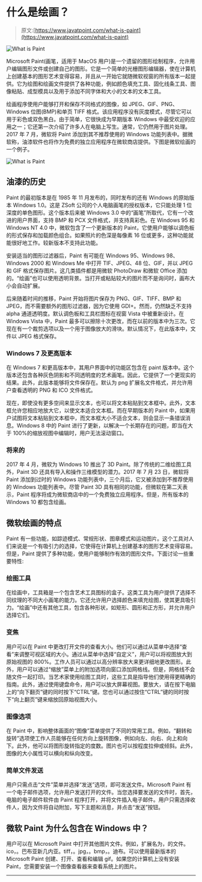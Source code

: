 # 什么是绘画？

> 原文:[https://www.javatpoint.com/what-is-paint](https://www.javatpoint.com/what-is-paint)

![What is Paint](../Images/ddc7b55a4f5fae0114a73ddc54067bf9.png)

Microsoft Paint(画笔，适用于 MacOS 用户)是一个遗留的图形绘制程序，允许用户编辑图形文件或创建自己的图形。它是一个简单的光栅图形编辑器，使在计算机上创建基本的图形艺术变得容易，并且从一开始它就随微软视窗的所有版本一起提供。它为绘图和绘画文件提供了各种功能，例如颜色填充工具、固化线条工具、图像粘贴、成型模具以及用于添加不同字体和大小的文本的文本工具。

绘画程序使用户能够打开和保存不同格式的图像，如 JPEG、GIF、PNG、Windows 位图(BMP)和单页 TIFF 格式。该应用程序没有灰度模式，尽管它可以用于彩色或双色黑白。由于简单，它很快成为早期版本 Windows 中最受欢迎的应用之一；它还第一次介绍了许多人在电脑上写生。通常，它仍然用于图片处理。2017 年 7 月，微软将 Paint 添加到其不推荐使用的 Windows 功能列表中。据微软称，油漆软件也将作为免费的独立应用程序在微软商店提供。下图是微软绘画的一个例子。

![What is Paint](../Images/84a35870f67e19b41f4444a622884e58.png)

## 油漆的历史

Paint 的最初版本是在 1985 年 11 月发布的，同时发布的还有 Windows 的原始版本 Windows 1.0。这是 ZSoft 公司的个人电脑画笔的授权版本，它只能处理 1 位深度的单色图形。这个版本后来被 Windows 3.0 中的“画笔”所取代，它有一个改进的用户界面，支持 BMP 和 PCX 文件格式，并支持真彩色。在 Windows 95 和 Windows NT 4.0 中，微软包含了一个更新版本的 Paint，它使用户能够以调色板的形式保存和加载颜色组合。如果照片的色深是每像素 16 位或更多，这种功能就能很好地工作。较新版本不支持此功能。

安装适当的图形过滤器后，Paint 有可能在 Windows 95、Windows 98、Windows 2000 和 Windows Me 中打开 TIF、JPEG、48 位、GIF，并以 JPEG 和 GIF 格式保存图片。这几类插件都是用微软 PhotoDraw 和微软 Office 添加的。“绘画”也可以使用透明背景。当打开或粘贴较大的图片而不是询问时，画布大小会自动扩展。

后来随着时间的推移，Paint 开始将图片保存为 PNG、GIF、TIFF、BMP 和 JPEG，而不需要额外的图形过滤器，因为它使用 GDI+。然而，仍然缺乏不支持 alpha 通道透明度。默认调色板和工具栏图标在视窗 Vista 中被重新设计。在 Windows Vista 中，Paint 最多可以擦除十次更改，而在以前的版本中为三次。它现在有一个裁剪选项以及一个用于图像放大的滑块。默认情况下，在此版本中，文件以 JPEG 格式保存。

### Windows 7 及更高版本

在 Windows 7 和更高版本中，其用户界面中的功能区包含在 paint 版本中。这个版本还包含各种灰色阴影和不同透明度的艺术画笔。因此，它提供了一个更现实的结果。此外，此版本能够将文件保存在。默认为 png 扩展名文件格式，并允许用户查看透明的 PNG 和 ICO 文件格式。

现在，即使没有更多空间来显示文本，也可以将文本粘贴到文本框中。此外，文本框允许您相应地放大它，以使文本适合文本框。而在早期版本的 Paint 中，如果用户试图将文本粘贴到文本框中，而文本框大小不适合文本，则会显示一条错误消息。Windows 8 中的 Paint 进行了更新，以解决一个长期存在的问题，即当在大于 100%的缩放视图中编辑时，用户无法滚动窗口。

### 将来的

2017 年 4 月，微软为 Windows 10 推出了 3D Paint。除了传统的二维绘图工具外，Paint 3D 还具有导入和操作三维模型的潜力。2017 年 7 月 23 日，微软将 Paint 添加到过时的 Windows 功能列表中，三个月后，它又被添加到不推荐使用的 Windows 功能列表中。尽管 Paint 3D 具有相同的功能，但微软在第二天表示，Paint 程序将成为微软商店中的一个免费独立应用程序。但是，所有版本的 Windows 10 都包含绘画。

## 微软绘画的特点

Paint 有一些功能，如踪迹模式、常规形状、图章模式和运动图片。这个工具对人们来说是一个有吸引力的选择，它使得在计算机上创建基本的图形艺术变得容易。但是，Paint 提供了多种功能，使用户能够制作有效的图形文件。下面讨论一些重要特性:

### 绘图工具

在绘画中，工具箱是一个包含艺术工具图标的盒子。这类工具为用户提供了选择不同纹理的不同大小画笔的能力。它还允许用户选择颜色来填充绘图，使其更具吸引力。“绘画”中还有其他工具，包含各种形状，如矩形、圆形和正方形，并允许用户选择它们。

### 变焦

用户可以在 Paint 中更改打开文件的查看大小。他们可以通过从菜单中选择“查看”来调整可视区域的大小。通过从菜单中选择“自定义”，用户可以将视图放大到原始视图的 800%。工作人员可以通过以高分辨率放大来更详细地更改图形。此外，用户可以通过“缩放”菜单上的附加选项向窗口添加网格线。但是，网格线不会随文件一起打印。当艺术家使用绘图工具时，这些工具是指导他们使用得更精确的指南。此外，通过使用键盘命令，用户可以放大屏幕视图。要放大，请在按下电脑上的“向下翻页”键的同时按下“CTRL”键。您也可以通过按住“CTRL”键的同时按下“向上翻页”键来缩放回原始视图大小。

### 图像选项

在 Paint 中，影响整体画面的“图像”菜单提供了不同的常用工具。例如，“翻转和旋转”选项使工作人员能够在任何方向上旋转图像，例如向左、向右、向上和向下。此外，他可以将图形旋转指定的度数。图片也可以按程度拉伸或倾斜。此外，图像的大小属性可以横向和纵向改变。

### 简单文件发送

用户只需点击“文件”菜单并选择“发送”选项，即可发送文件。Microsoft Paint 有一个电子邮件选项，允许用户发送打开的文件。当您选择要发送的文件时，首先，电脑的电子邮件软件由 Paint 程序打开，并将文件插入电子邮件。用户只需选择收件人，因为文件将自动附加，写下主题和消息，并点击“发送”按钮。

## 微软 Paint 为什么包含在 Windows 中？

用户可以在 Microsoft Paint 中打开其他图片文件。例如，扩展名为，的文件。ico，。巴布亚新几内亚。tiff，。jpg，。bmp，。迪布。可以使用最新版本的 Microsoft Paint 创建、打开、查看和编辑 gif。如果您的计算机上没有安装 Paint，您需要安装一个图像查看器来查看系统上的图片。

* * *